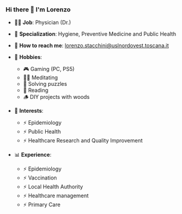<!---
lorestacco/lorestacco is a ✨ special ✨ repository because its `README.md` (this file) appears on your GitHub profile.
You can click the Preview link to take a look at your changes.
--->

### Hi there 👋 I'm Lorenzo

- 🧑‍⚕️ <b>Job</b>: Physician (Dr.)
- 🦠 <b>Specialization</b>: Hygiene, Preventive Medicine and Public Health
- 📧 <b>How to reach me</b>: lorenzo.stacchini@uslnordovest.toscana.it

- 💞️ <b>Hobbies</b>:
  - 🎮 Gaming (PC, PS5)
  - 🧘‍♂️ Meditating
  - 🧩 Solving puzzles
  - 📖 Reading
  - 🪵 DIY projects with woods

- 👀 <b>Interests</b>: 
  - ⚡ Epidemiology
  - ⚡ Public Health
  - ⚡ Healthcare Research and Quality Improvement

- 📊 <b>Experience</b>:
  - ⚡ Epidemiology
  - ⚡ Vaccination
  - ⚡ Local Health Authority
  - ⚡ Healthcare management
  - ⚡ Primary Care

<!-- Here are some ideas to get you started:

- 👋 Hi, I’m ...
- 👀 I’m interested in ...
- 🌱 I’m currently learning ...
- 💞️ I’m looking to collaborate on ...
- 📫 How to reach me ...
- 🔭 I’m currently working on ...
- 👯 I’m looking to collaborate on ...
- 🤔 I’m looking for help with ...
- 💬 Ask me about ...
- 📫 How to reach me: ...

- ⚡ Fun fact: ...

-->

